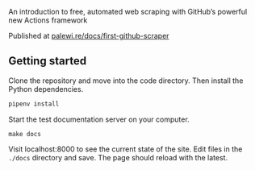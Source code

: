 An introduction to free, automated web scraping with GitHub’s powerful new Actions framework

Published at [palewi.re/docs/first-github-scraper](https://palewi.re/docs/first-github-scraper/)

## Getting started

Clone the repository and move into the code directory. Then install the Python dependencies.

```bash
pipenv install
```

Start the test documentation server on your computer.

```
make docs
```

Visit localhost:8000 to see the current state of the site. Edit files in the `./docs` directory and save. The page should reload with the latest.
